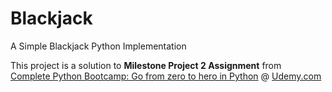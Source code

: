 # Blackjack
A Simple Blackjack Python Implementation

This project is a solution to <strong>Milestone Project 2 Assignment</strong> from<br>
[Complete Python Bootcamp: Go from zero to hero in Python](https://www.udemy.com/complete-python-bootcamp/) @ [Udemy.com](https://www.udemy.com/)
